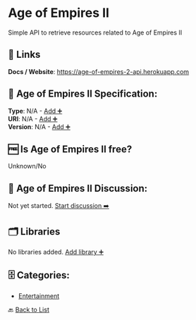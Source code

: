 # Age of Empires II

Simple API to retrieve resources related to Age of Empires II

##  🔗 Links
**Docs / Website**: https://age-of-empires-2-api.herokuapp.com

## 🧬 Age of Empires II Specification:
**Type**: N/A - [Add ➕](https://github.com/apis-list/apis-list/edit/main/apis/age-of-empires-ii/age-of-empires-ii.yaml)  
**URI**: N/A - [Add ➕](https://github.com/apis-list/apis-list/edit/main/apis/age-of-empires-ii/age-of-empires-ii.yaml)  
**Version**: N/A - [Add ➕](https://github.com/apis-list/apis-list/edit/main/apis/age-of-empires-ii/age-of-empires-ii.yaml)

## 🆓 Is Age of Empires II free?
 Unknown/No 

## 💬 Age of Empires II Discussion:
Not yet started. [Start discussion ➡️](https://github.com/apis-list/apis-list/discussions/new)

## 🗂️ Libraries

No libraries added. [Add library ➕](https://github.com/apis-list/apis-list/edit/main/apis/age-of-empires-ii/age-of-empires-ii.yaml)    


## 🗄️ Categories:
- [Entertainment](https://github.com/apis-list/apis-list#entertainment-)

🔙  [Back to List](https://github.com/apis-list/apis-list)
